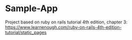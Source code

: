 # Sample-App
Project based on ruby on rails tutorial 4th edition, chapter 3: https://www.learnenough.com/ruby-on-rails-4th-edition-tutorial/static_pages
